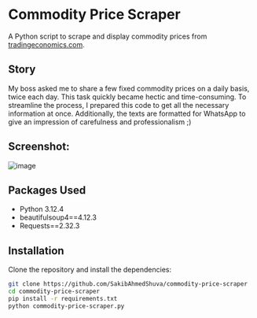 # Commodity Price Scraper

A Python script to scrape and display commodity prices from [tradingeconomics.com](https://tradingeconomics.com/commodities).

## Story

My boss asked me to share a few fixed commodity prices on a daily basis, twice each day. This task quickly became hectic and time-consuming. To streamline the process, I prepared this code to get all the necessary information at once. Additionally, the texts are formatted for WhatsApp to give an impression of carefulness and professionalism ;)

## Screenshot:
![image](https://github.com/SakibAhmedShuva/commodity-price-scraper/assets/126283947/2bfbd34b-5bee-451f-9cb0-d86c7a2386f8)


## Packages Used

- Python 3.12.4
- beautifulsoup4==4.12.3
- Requests==2.32.3

## Installation

Clone the repository and install the dependencies:

```sh
git clone https://github.com/SakibAhmedShuva/commodity-price-scraper
cd commodity-price-scraper
pip install -r requirements.txt
python commodity-price-scraper.py

